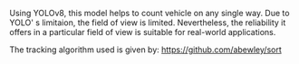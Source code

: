 Using YOLOv8, this model helps to count vehicle on any single way. Due to YOLO' s limitaion, the field of view is limited. Nevertheless, the reliability it offers in a particular field of view is suitable for real-world applications.

The tracking algorithm used is given by: https://github.com/abewley/sort
